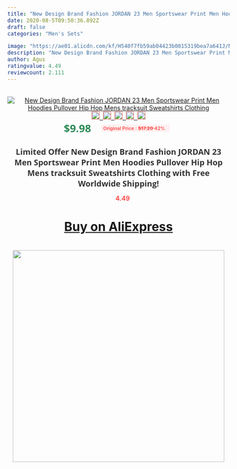 ```yaml
---
title: "New Design Brand Fashion JORDAN 23 Men Sportswear Print Men Hoodies Pullover Hip Hop Mens tracksuit Sweatshirts Clothing"
date: 2020-08-5T09:50:36.892Z
draft: false
categories: "Men's Sets"

image: "https://ae01.alicdn.com/kf/H540f7fb59ab04423b0015319bea7a641J/New-Design-Brand-Fashion-JORDAN-23-Men-Sportswear-Print-Men-Hoodies-Pullover-Hip-Hop-Mens-tracksuit.jpg"
description: "New Design Brand Fashion JORDAN 23 Men Sportswear Print Men Hoodies Pullover Hip Hop Mens tracksuit Sweatshirts Clothing"
author: Agus
ratingvalue: 4.49
reviewcount: 2.111
---
```

<br>
<div style="text-align: center;">
<a href="https://s.click.aliexpress.com/e/_973HCZ" target="_blank" rel="nofollow noopener noreferrer"><img alt="New Design Brand Fashion JORDAN 23 Men Sportswear Print Men Hoodies Pullover Hip Hop Mens tracksuit Sweatshirts Clothing" class="magnifier-image" src="https://ae01.alicdn.com/kf/H540f7fb59ab04423b0015319bea7a641J/New-Design-Brand-Fashion-JORDAN-23-Men-Sportswear-Print-Men-Hoodies-Pullover-Hip-Hop-Mens-tracksuit.jpg_640x640.jpg">
<br>
<img style="border:1px solid salmon" src="https://ae01.alicdn.com/kf/H540f7fb59ab04423b0015319bea7a641J/New-Design-Brand-Fashion-JORDAN-23-Men-Sportswear-Print-Men-Hoodies-Pullover-Hip-Hop-Mens-tracksuit.jpg_120x120.jpg">&nbsp;&nbsp;<img style="border:1px solid salmon" src="https://ae01.alicdn.com/kf/Hdb6759e629714447ad4707214e70ac7aR/New-Design-Brand-Fashion-JORDAN-23-Men-Sportswear-Print-Men-Hoodies-Pullover-Hip-Hop-Mens-tracksuit.jpg_120x120.jpg">&nbsp;&nbsp;<img style="border:1px solid salmon" src="https://ae01.alicdn.com/kf/H9056f7935b3c4b4092d0cee3132de437q/New-Design-Brand-Fashion-JORDAN-23-Men-Sportswear-Print-Men-Hoodies-Pullover-Hip-Hop-Mens-tracksuit.jpg_120x120.jpg">&nbsp;&nbsp;<img style="border:1px solid salmon" src="https://ae01.alicdn.com/kf/H7c80c21d2a0c486f867a955e95fab3eeG/New-Design-Brand-Fashion-JORDAN-23-Men-Sportswear-Print-Men-Hoodies-Pullover-Hip-Hop-Mens-tracksuit.jpg_120x120.jpg">&nbsp;&nbsp;<img style="border:1px solid salmon" src="https://ae01.alicdn.com/kf/Hea07a79c01544a35b651d05b48b945b5y/New-Design-Brand-Fashion-JORDAN-23-Men-Sportswear-Print-Men-Hoodies-Pullover-Hip-Hop-Mens-tracksuit.jpg_120x120.jpg"></a></div><br0>
<div style="text-align: center;"><span style="background-color: white; border: 0px; box-sizing: border-box; color: seagreen; display: inline-block; font-family: &quot;open sans&quot; , &quot;arial&quot; , &quot;helvetica&quot; , sans-serif , &quot;heiti&quot;; font-size: 24px; font-stretch: inherit; font-weight: 700; line-height: inherit; margin: 0px 10px 0px 0px; padding: 0px; vertical-align: middle;">$9.98 </span>
<span style="background: rgb(255 , 241 , 241); border-radius: 3px; border: 0px; box-sizing: border-box; color: #ff4747; display: inline-block; font-family: inherit; font-size: 12px; font-stretch: inherit; font-style: inherit; font-variant: inherit; font-weight: 600; line-height: inherit; margin: 0px; padding: 2px 5px; transform: scale(0.9); vertical-align: middle;">Original Price : <b style="text-decoration: line-through;">$17.20 </b> 42%&nbsp;&nbsp;</span></div>
<h1 style="color: #333333; display: inline-block; font-family: &quot;open sans&quot; , &quot;arial&quot; , &quot;helvetica&quot; , sans-serif , &quot;heiti&quot;; font-size: 18px; font-stretch: inherit; font-weight: 700; text-align: center;">Limited Offer New Design Brand Fashion JORDAN 23 Men Sportswear Print Men Hoodies Pullover Hip Hop Mens tracksuit Sweatshirts Clothing with Free Worldwide Shipping!</h1>
<div style="color: #ff4747; text-align: center;">
<img src="https://4.bp.blogspot.com/-M0ZcTcb-5uY/XleCXlxnR4I/AAAAAAAAAEc/OrjgMkXV1oMQFaCRZj5HQwOCBcu3w1FegCPcBGAYYCw/s1600/star.png" style="height: 15px;">&nbsp;<b>4.49</b></div>
<div class="button_cont" align="center"><a class="buynow_a" href="https://s.click.aliexpress.com/e/_973HCZ" target="_blank" rel="nofollow noopener noreferrer"><H1>Buy on AliExpress</H1></a></div><br>
<div class="separator" style="clear: both; text-align: center;">
<img src="https://lh3.googleusercontent.com/-pTy5HemUv9M/XlePHvY0dAI/AAAAAAAAAE4/0nX5iRUoIWY8eMW9Dpxeirr157OZliDIgCLcBGAsYHQ/s1600/badge.gif" width="480">
</div>
